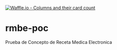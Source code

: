 [![Waffle.io - Columns and their card count](https://badge.waffle.io/rmeb/rmbe-poc.png?columns=all)](https://waffle.io/rmeb/rmbe-poc?utm_source=badge)
# rmbe-poc
Prueba de Concepto de Receta Medica Electronica
